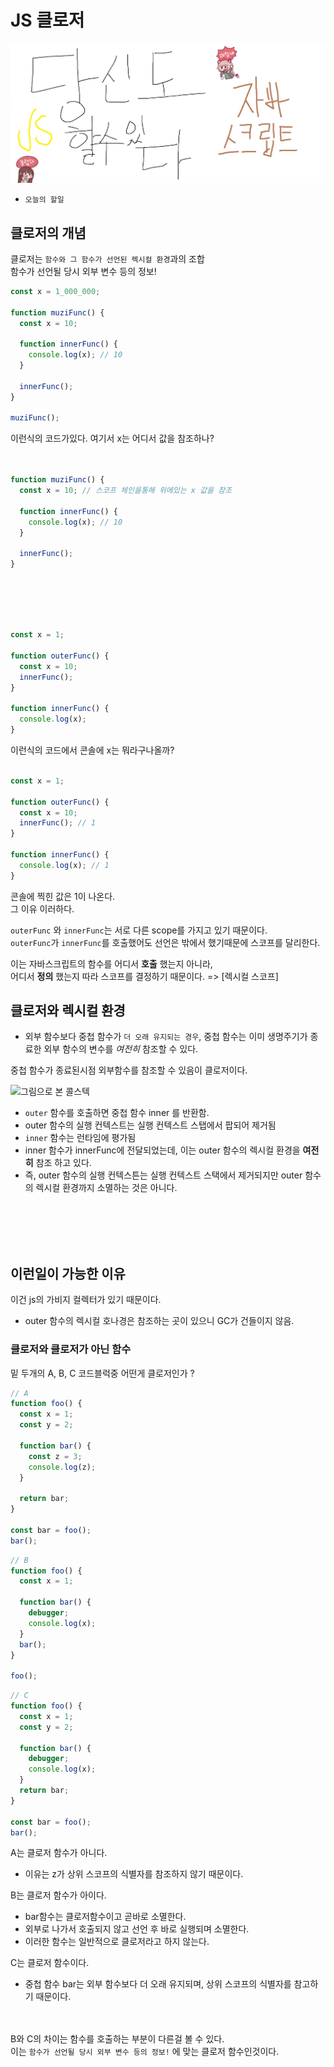 # JS 클로저

![Alt text](../images/canIReactBG/%EB%8B%B9%EC%8B%A0%EB%8F%84%ED%95%A0%EC%88%98%EC%9E%88%EB%8B%A4%EC%9E%90%EB%B0%94%EC%8A%A4%ED%81%AC%EB%A6%BD%ED%8A%B8.jpg)

- `오늘의 할일`

## 클로저의 개념

클로저는 `함수와 그 함수가 선언된 렉시컬 환경`과의 조합<br/>
함수가 선언될 당시 외부 변수 등의 정보!

```js
const x = 1_000_000;

function muziFunc() {
  const x = 10;

  function innerFunc() {
    console.log(x); // 10
  }

  innerFunc();
}

muziFunc();
```

이런식의 코드가있다. 여기서 x는 어디서 값을 참조하나?
<br/>
<br/>
<br/>

```js
function muziFunc() {
  const x = 10; // 스코프 체인을통해 위에있는 x 값을 참조

  function innerFunc() {
    console.log(x); // 10
  }

  innerFunc();
}
```

<br/>
<br/>
<br/>
<br/>

```js
const x = 1;

function outerFunc() {
  const x = 10;
  innerFunc();
}

function innerFunc() {
  console.log(x);
}
```

이런식의 코드에서 콘솔에 x는 뭐라구나올까?
<br/>
<br/>

```js
const x = 1;

function outerFunc() {
  const x = 10;
  innerFunc(); // 1
}

function innerFunc() {
  console.log(x); // 1
}
```

콘솔에 찍힌 값은 1이 나온다. <br/>
그 이유 이러하다.

`outerFunc` 와 `innerFunc`는 서로 다른 scope를 가지고 있기 때문이다.<br/>
`outerFunc`가 `innerFunc`를 호출했어도 선언은 밖에서 했기때문에 스코프를 달리한다.

이는 자바스크립트의 함수를 어디서 <b>호출</b> 했는지 아니라, <br/>
어디서 <b>정의</b> 했는지 따라 스코프를 결정하기 때문이다. => [렉시컬 스코프]

## 클로저와 렉시컬 환경

- 외부 함수보다 중첩 함수가 `더 오래 유지되는 경우`, 중첩 함수는 이미 생명주기가 종료한 외부 함수의 변수를 <em>여전히</em> 참조할 수 있다.

중첩 함수가 종료된시점 외부함수를 참조할 수 있음이 클로저이다.

![그림으로 본 콜스텍]()

- `outer` 함수를 호출하면 중첩 함수 inner 를 반환함.
- outer 함수의 실행 컨텍스트는 실행 컨텍스트 스탭에서 팝되어 제거됨
- `inner` 함수는 런타임에 평가됨
- inner 함수가 innerFunc에 전달되었는데, 이는 outer 함수의 렉시컬 환경을 <b>여전히</b> 참조 하고 있다.
- 즉, outer 함수의 실행 컨텍스튼는 실행 컨텍스트 스택에서 제거되지만 outer 함수의 렉시컬 환경까지 소멸하는 것은 아니다.

<br/>
<br/>
<br/>
<br/>

## 이런일이 가능한 이유

이건 js의 가비지 컬렉터가 있기 때문이다.

- outer 함수의 렉시컬 호나경은 참조하는 곳이 있으니 GC가 건들이지 않음.

### 클로저와 클로저가 아닌 함수

밑 두개의 A, B, C 코드블럭중 어떤게 클로저인가 ?

```js
// A
function foo() {
  const x = 1;
  const y = 2;

  function bar() {
    const z = 3;
    console.log(z);
  }

  return bar;
}

const bar = foo();
bar();
```

```js
// B
function foo() {
  const x = 1;

  function bar() {
    debugger;
    console.log(x);
  }
  bar();
}

foo();
```

```js
// C
function foo() {
  const x = 1;
  const y = 2;

  function bar() {
    debugger;
    console.log(x);
  }
  return bar;
}

const bar = foo();
bar();
```

A는 클로저 함수가 아니다.<br/>

- 이유는 z가 상위 스코프의 식별자를 참조하지 않기 때문이다.

B는 클로저 함수가 아이다.<br/>

- bar함수는 클로저함수이고 곧바로 소멸한다.
- 외부로 나가서 호출되지 않고 선언 후 바로 실행되며 소멸한다.
- 이러한 함수는 일반적으로 클로저라고 하지 않는다.

C는 클로저 함수이다.<br/>

- 중첩 함수 bar는 외부 함수보다 더 오래 유지되며, 상위 스코프의 식별자를 참고하기 때문이다.
  <br/>
  <br/>
  <br/>

B와 C의 차이는 함수를 호출하는 부분이 다른걸 볼 수 있다.<br/>
이는 `함수가 선언될 당시 외부 변수 등의 정보!` 에 맞는 클로저 함수인것이다.
